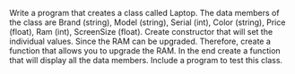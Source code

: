 Write a program that creates a class called Laptop. The data members of the class are Brand (string),
Model (string), Serial (int), Color (string), Price (float), Ram (int), ScreenSize (float). Create constructor
that will set the individual values. Since the RAM can be upgraded. Therefore, create a function that
allows you to upgrade the RAM. In the end create a function that will display all the data members.
Include a program to test this class.
